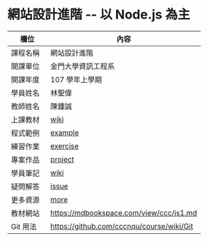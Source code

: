 # 網站設計進階 -- 以 Node.js 為主

欄位       |  內容
----------|----------------------------
課程名稱   | 網站設計進階
開課單位   | 金門大學資訊工程系
開課年度   | 107 學年上學期
學員姓名   | 林聖偉
教師姓名   | 陳鍾誠
上課教材   | [wiki](https://github.com/cccnqu/ws107a/wiki)
程式範例   | [example](example)
練習作業   | [exercise](exercise)
專案作品   | [project](project)
學員筆記   | [wiki](../../wiki)
疑問解答   | [issue](https://github.com/cccnqu/ws107a/issues)
更多資源   | [more](more)
教材網站   | https://mdbookspace.com/view/ccc/js1.md
Git 用法   |https://github.com/cccnqu/course/wiki/Git
